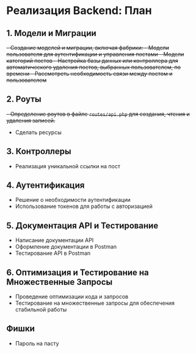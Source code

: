 # Реализация Backend: План

## 1. Модели и Миграции
~~- Создание моделей и миграции, включая фабрики:
    - Модели пользователя для аутентификации и управления постами
    - Модели категорий постов
    - Настройка базы данных или контроллера для автоматического удаления постов, выбранных пользователем, по времени
    - Рассмотреть необходимость связи между постом и пользователем~~

## 2. Роуты
~~- Определение роутов в файле `routes/api.php` для создания, чтения и удаления записей.~~
  - Сделать ресурсы

## 3. Контроллеры
- Реализация уникальной ссылки на пост

## 4. Аутентификация
- Решение о необходимости аутентификации
- Использование токенов для работы с авторизацией

## 5. Документация API и Тестирование
- Написание документации API
- Оформление документации в Postman
- Тестирование API в Postman

## 6. Оптимизация и Тестирование на Множественные Запросы
- Проведение оптимизации кода и запросов
- Тестирование на множественные запросы для обеспечения стабильной работы

## Фишки
- Пароль на пасту


